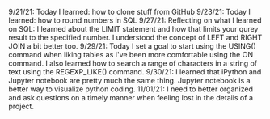 9/21/21:
Today I learned: how to clone stuff from GitHub
9/23/21:
Today I learned: how to round numbers in SQL
9/27/21:
Reflecting on what I learned on SQL: I learned about the LIMIT statement and how that limits your qurey result to the specified number.  I understood the concept of LEFT and RIGHT JOIN a bit better too.
9/29/21:
Today I set a goal to start using the USING() command when liking tables as I've been more comfortable using the ON command.
I also learned how to search a range of characters in a string of text using the REGEXP_LIKE() command.
9/30/21:
I learned that iPython and Jupyter notebook are pretty much the same thing. Jupyter notebook is a better way to visualize python coding.
11/01/21:
I need to better organized and ask questions on a timely manner when feeling lost in the details of a project.
